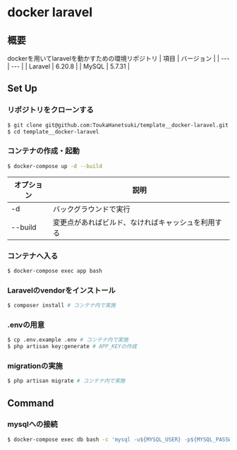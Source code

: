 # docker laravel
## 概要
dockerを用いてlaravelを動かすための環境リポジトリ
| 項目 | バージョン |
| --- | --- |
| Laravel | 6.20.8 |
| MySQL | 5.7.31 |

## Set Up

### リポジトリをクローンする
```bash
$ git clone git@github.com:ToukaHanetsuki/template__docker-laravel.git
$ cd template__docker-laravel
```

### コンテナの作成・起動
```bash
$ docker-compose up -d --build
```

| オプション | 説明 |
| --- | --- |
| -d | バックグラウンドで実行 |
| --build | 変更点があればビルド、なければキャッシュを利用する |

### コンテナへ入る
```bash
$ docker-compose exec app bash
```

### Laravelのvendorをインストール
```bash
$ composer install # コンテナ内で実施
```

### .envの用意
```bash
$ cp .env.example .env # コンテナ内で実施
$ php artisan key:generate # APP_KEYの作成
```

### migrationの実施
```bash
$ php artisan migrate # コンテナ内で実施
```

## Command
### mysqlへの接続
```bash
$ docker-compose exec db bash -c 'mysql -u${MYSQL_USER} -p${MYSQL_PASSWORD} ${MYSQL_DATABASE}'
```
